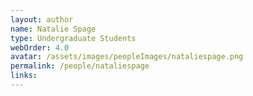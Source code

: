 ```yaml
---
layout: author
name: Natalie Spage
type: Undergraduate Students
webOrder: 4.0
avatar: /assets/images/peopleImages/nataliespage.png
permalink: /people/nataliespage
links:
---
```

